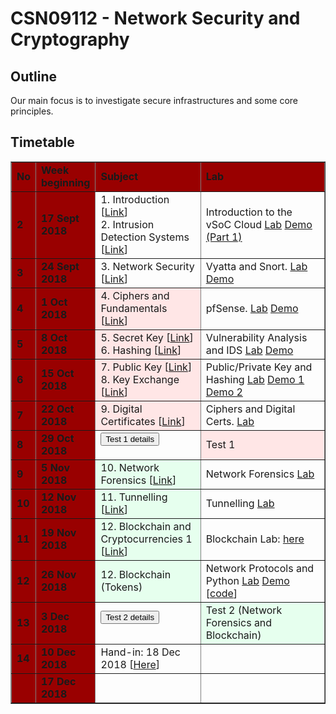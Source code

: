 <h1>CSN09112 - Network Security and Cryptography</h1>
<h2>Outline</h2>
Our main focus is to investigate secure infrastructures and some core principles. 

<h2>Timetable</h2>
<table width="100%" border="1" cellpadding="0" cellspacing="0">
  <tr>
    <td width="5%" bgcolor="#990000" class="table1"><strong>No</strong></td>
    <td width="15%" bgcolor="#990000" class="table1"><strong>Week beginning</strong></td>
    <td width="35%" bgcolor="#990000" class="table1"><strong>Subject</strong></td>
    <td width="45%" bgcolor="#990000" class="table1"><strong>Lab</strong></td>
  </tr>
      
  <tr>
    <td bgcolor="#990000" class="table1"><strong>2</strong></td>
    <td bgcolor="#990000" class="table1"><strong>17 Sept 2018</strong></td>
    <td>1. Introduction [<a href="http://www.asecuritysite.com/subjects/chapter01">Link</a>]<br />2. Intrusion Detection Systems [<a href="http://www.asecuritysite.com/subjects/chapter02">Link</a>]</td>
  
<td>Introduction to the vSoC Cloud <a href="/public/Lab1_vyatta_intro.pdf" target="_blank">Lab</a> <a href="https://youtu.be/ACldSA_uKM0" target="_blank">Demo (Part 1)</a></td>
   
     
  </tr>
  <tr >
    <td bgcolor="#990000" class="table1"><strong>3</strong></td>
    <td bgcolor="#990000" class="table1"><strong>24 Sept 2018</strong></td>
    <td>3. Network Security [<a href="http://www.asecuritysite.com/subjects/chapter06">Link</a>]</td>
      <td>Vyatta and Snort. <a href="/log/csn09112_lab02.pdf" target="_blank">Lab</a> <a href="https://youtu.be/8siHSSs3RQc" target="_blank">Demo</a></td>

   
  </tr>
  <tr >
    <td bgcolor="#990000" class="table1"><strong>4</strong></td>
    <td bgcolor="#990000" class="table1"><strong>1 Oct 2018</strong></td>
    <td bgcolor="#ffe6e6">4. Ciphers and Fundamentals [<a href="/cryptobook/crypto01">Link</a>]</td>
       <td>pfSense. <a href="/log/csn09112_lab03.pdf" target="_blank">Lab</a> <a href="https://youtu.be/d4a0bDhlyvI" target="_blank">Demo</a></td>
    
  </tr>
  <tr>
    <td bgcolor="#990000" class="table1"><strong>5</strong></td>
    <td bgcolor="#990000" class="table1"><strong>8 Oct 2018</strong></td>
    <td bgcolor="#ffe6e6">5. Secret Key [<a href="/cryptobook/crypto02">Link</a>]<br />6. Hashing [<a href="/cryptobook/crypto03">Link</a>]</td>
           <td>Vulnerability Analysis and IDS <a href="/log/csn09112_lab04.pdf" target="_blank">Lab</a> <a href="https://youtu.be/1wn2io8EWvs" target="_blank">Demo</a></td>
    
    
     
   
  </tr>
      <tr>
            <td bgcolor="#990000" class="table1"><strong>6</strong></td>
            <td bgcolor="#990000" class="table1"><strong>15 Oct 2018</strong></td>
    <td bgcolor="#ffe6e6">7. Public Key [<a href="/cryptobook/crypto04">Link</a>]<br />8. Key Exchange [<a href="/cryptobook/crypto05">Link</a>]</td>
 <td>Public/Private Key and Hashing <a href="/public/csn09112_lab06.pdf" target="_blank">Lab</a> 
              <a href="https://youtu.be/3n2TMpHqE18" target="_blank">Demo 1</a> <a href="https://youtu.be/Xvbk2nSzEPk" target="_blank">Demo 2</a></td>
      
  </tr>
  <tr >
    <td bgcolor="#990000" class="table1"><strong>7</strong></td>
    <td bgcolor="#990000" class="table1"><strong>22 Oct 2018</strong></td>
    <td bgcolor="#ffe6e6">9. Digital Certificates  [<a href="/cryptobook/crypto06">Link</a>]</td>
    <td>Ciphers and Digital Certs. <a href="/public/csn09112_lab05.pdf" target="_blank">Lab</a> </td>
  
      
  </tr>
  <tr>
    <td bgcolor="#990000" class="table1"><strong>8</strong></td>
    <td bgcolor="#990000" class="table1"><strong>29 Oct 2018</strong></td>
    <td ><form action="/csn09112/test01" method="get"><button type="submit" onclick="location.href='/csn09112/test01" class="btn btn-danger btn-xs"  data-container="body">Test 1 details</button> </form></td>
     <td bgcolor="#ffe6e6">Test 1    
</td>
  
  </tr>
  <tr>
    <td bgcolor="#990000" class="table1"><strong>9</strong></td>
    <td bgcolor="#990000" class="table1"><strong>5 Nov 2018</strong></td>
      <td bgcolor="#e6ffee">10. Network Forensics  [<a href="http://www.asecuritysite.com/subjects/chapter09">Link</a>]</td>
    <td>Network Forensics <a href="/public/lab07_network_forensics_protocols.pdf" target="_blank">Lab</a> </td>
  
  </tr>
  <tr>
    <td bgcolor="#990000" class="table1"><strong>10</strong></td>
    <td bgcolor="#990000" class="table1"><strong>12 Nov 2018</strong></td>
       <td  bgcolor="#e6ffee">11. Tunnelling [<a href="http://www.asecuritysite.com/subjects/chapter18">Link</a>]</td>
 <td>Tunnelling <a href="/public/lab08_tunnelling.pdf" target="_blank">Lab</a> </td>
  
      
  </tr>

  <tr>
    <td bgcolor="#990000" class="table1"><strong>11</strong></td>
    <td bgcolor="#990000" class="table1"><strong>19 Nov 2018</strong></td>
          <td  bgcolor="#e6ffee">12. Blockchain and Cryptocurrencies 1 [<a href="http://www.asecuritysite.com/cryptobook/crypto10">Link</a>]</td>
       <td>Blockchain Lab: <a href="/public/blockchain_lab.pdf" target="_blank">here</a></td>
    
  </tr>
  <tr>
    <td bgcolor="#990000" class="table1"><strong>12</strong></td>
    <td bgcolor="#990000" class="table1"><strong>26 Nov 2018</strong></td>
      <td  bgcolor="#e6ffee">12. Blockchain (Tokens) <!--[<a href="http://www.asecuritysite.com/subjects/chapter12">Link</a> --></td>
       <td>Network Protocols and Python <a href="/public/lab09_python.pdf" target="_blank">Lab</a> <a href="https://www.youtube.com/watch?v=raphJCH2SPE" target="_blank">Demo</a> [<a href="http://www.asecuritysite.com/csn09112/software01" target="_blank">code</a>]</td>
   
  </tr>
  <tr>
    <td bgcolor="#990000" class="table1"><strong>13</strong></td>
    <td bgcolor="#990000" class="table1"><strong>3 Dec 2018</strong></td>
    <td><form action="/csn09112/test02" method="get"><button type="submit" onclick="location.href='/csn09112/test02" class="btn btn-success btn-xs"  data-container="body">Test 2 details</button> </form></td>
    <td bgcolor="#e6ffee">Test 2 (Network Forensics and Blockchain)    </td>
  </tr>
  <tr>
    <td bgcolor="#990000" class="table1"><strong>14</strong></td>
    <td bgcolor="#990000" class="table1"><strong>10 Dec 2018</strong></td>
    <td>Hand-in: 18 Dec 2018 [<a href="/csn09112/cw">Here</a>]</td>
    <td>&nbsp;</td>
  </tr>

  <tr>
    <td bgcolor="#990000" class="table1">&nbsp;</td>
    <td bgcolor="#990000" class="table1"><strong>17 Dec 2018</strong></td>
    <td></td>
    <td>&nbsp;</td>
  </tr>
</table>
